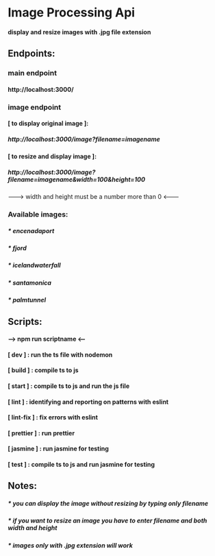 # Image Processing Api

#### display and resize images with .jpg file extension

## Endpoints:

### **main endpoint**

#### http://localhost:3000/

### **image endpoint**

#### [ to display original image ]:

##### http://localhost:3000/image?filename=imagename

#### [ to resize and display image ]:

##### http://localhost:3000/image?filename=imagename&width=100&height=100

---> width and height must be a number more than 0 <---

### **Available images:**

##### \* _encenadaport_

##### \* _fjord_

##### \* _icelandwaterfall_

##### \* _santamonica_

##### \* _palmtunnel_

## Scripts:

#### --> npm run scriptname <--

#### [ dev ] : run the ts file with nodemon

#### [ build ] : compile ts to js

#### [ start ] : compile ts to js and run the js file

#### [ lint ] : identifying and reporting on patterns with eslint

#### [ lint-fix ] : fix errors with eslint

#### [ prettier ] : run prettier

#### [ jasmine ] : run jasmine for testing

#### [ test ] : compile ts to js and run jasmine for testing

## Notes:

##### \* you can display the image without resizing by typing only filename

##### \* if you want to resize an image you have to enter filename and both width and height

##### \* images only with .jpg extension will work
